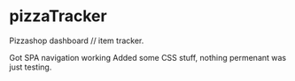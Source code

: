 # pizzaTracker
Pizzashop dashboard // item tracker.

Got SPA navigation working
Added some CSS stuff, nothing permenant was just testing.


